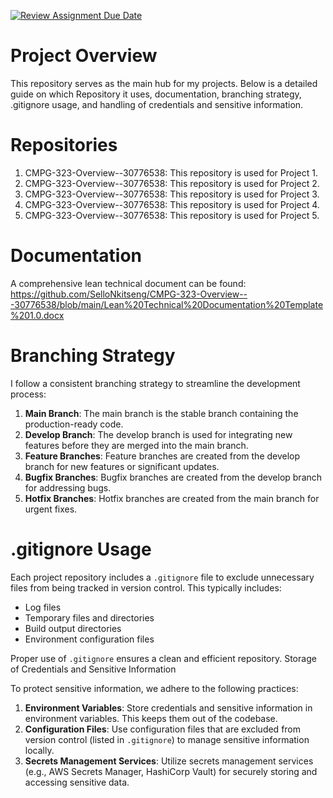[![Review Assignment Due Date](https://classroom.github.com/assets/deadline-readme-button-22041afd0340ce965d47ae6ef1cefeee28c7c493a6346c4f15d667ab976d596c.svg)](https://classroom.github.com/a/h7CYPb85)

# Project Overview

This repository serves as the main hub for my projects. Below is a detailed guide on which Repository it uses, documentation, branching strategy, .gitignore usage, and handling of credentials and sensitive information.

# Repositories

1. CMPG-323-Overview--30776538: This repository is used for Project 1.
2. CMPG-323-Overview--30776538: This repository is used for Project 2.
3. CMPG-323-Overview--30776538: This repository is used for Project 3.
4. CMPG-323-Overview--30776538: This repository is used for Project 4.
5. CMPG-323-Overview--30776538: This repository is used for Project 5.


# Documentation

A comprehensive lean technical document can be found: 
https://github.com/SelloNkitseng/CMPG-323-Overview---30776538/blob/main/Lean%20Technical%20Documentation%20Template%201.0.docx  

# Branching Strategy

I follow a consistent branching strategy to streamline the development process:

1. **Main Branch**: The main branch is the stable branch containing the production-ready code. 
2. **Develop Branch**: The develop branch is used for integrating new features before they are merged into the main branch.
3. **Feature Branches**: Feature branches are created from the develop branch for new features or significant updates. 
4. **Bugfix Branches**: Bugfix branches are created from the develop branch for addressing bugs. 
5. **Hotfix Branches**: Hotfix branches are created from the main branch for urgent fixes. 

# .gitignore Usage
Each project repository includes a `.gitignore` file to exclude unnecessary files from being tracked in version control. This typically includes:

- Log files
- Temporary files and directories
- Build output directories
- Environment configuration files

Proper use of `.gitignore` ensures a clean and efficient repository.
Storage of Credentials and Sensitive Information

To protect sensitive information, we adhere to the following practices:
1. **Environment Variables**: Store credentials and sensitive information in environment variables. This keeps them out of the codebase.
2. **Configuration Files**: Use configuration files that are excluded from version control (listed in `.gitignore`) to manage sensitive information locally.
3. **Secrets Management Services**: Utilize secrets management services (e.g., AWS Secrets Manager, HashiCorp Vault) for securely storing and accessing sensitive data.

